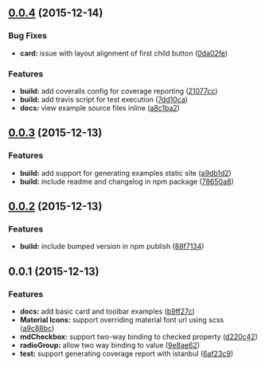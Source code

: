 <a name="0.0.4"></a>
## [0.0.4](https://github.com/justindujardin/ng2-material/compare/v0.0.3...v0.0.4) (2015-12-14)


### Bug Fixes

* **card:** issue with layout alignment of first child button ([0da02fe](https://github.com/justindujardin/ng2-material/commit/0da02fe))

### Features

* **build:** add coveralls config for coverage reporting ([21077cc](https://github.com/justindujardin/ng2-material/commit/21077cc))
* **build:** add travis script for test execution ([7dd10ca](https://github.com/justindujardin/ng2-material/commit/7dd10ca))
* **docs:** view example source files inline ([a8c1ba2](https://github.com/justindujardin/ng2-material/commit/a8c1ba2))



<a name="0.0.3"></a>
## [0.0.3](https://github.com/justindujardin/ng2-material/compare/v0.0.2...v0.0.3) (2015-12-13)


### Features

* **build:** add support for generating examples static site ([a9db1d2](https://github.com/justindujardin/ng2-material/commit/a9db1d2))
* **build:** include readme and changelog in npm package ([78650a8](https://github.com/justindujardin/ng2-material/commit/78650a8))



<a name="0.0.2"></a>
## [0.0.2](https://github.com/justindujardin/ng2-material/compare/v0.0.1...v0.0.2) (2015-12-13)


### Features

* **build:** include bumped version in npm publish ([88f7134](https://github.com/justindujardin/ng2-material/commit/88f7134))



<a name="0.0.1"></a>
## 0.0.1 (2015-12-13)


### Features

* **docs:** add basic card and toolbar examples ([b9ff27c](https://github.com/justindujardin/ng2-material/commit/b9ff27c))
* **Material Icons:** support overriding material font url using scss ([a9c88bc](https://github.com/justindujardin/ng2-material/commit/a9c88bc))
* **mdCheckbox:** support two-way binding to checked property ([d220c42](https://github.com/justindujardin/ng2-material/commit/d220c42))
* **radioGroup:** allow two way binding to value ([9e8ae62](https://github.com/justindujardin/ng2-material/commit/9e8ae62))
* **test:** support generating coverage report with istanbul ([6af23c9](https://github.com/justindujardin/ng2-material/commit/6af23c9))



